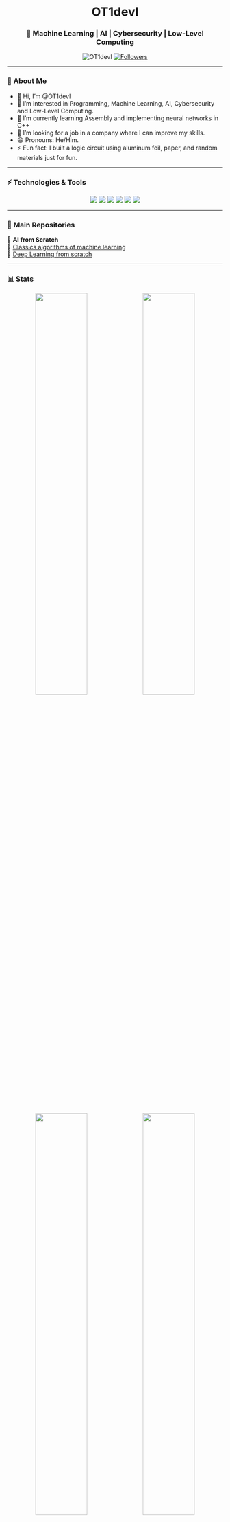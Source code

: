 <h1 align="center">OT1devl</h1>
<h3 align="center">🚀 Machine Learning | AI | Cybersecurity | Low-Level Computing</h3>

<p align="center">
  <img src="https://komarev.com/ghpvc/?username=OT1devl&label=Profile%20views&color=0e75b6&style=flat" alt="OT1devl" />
  <a href="https://github.com/OT1devl?tab=followers">
    <img src="https://img.shields.io/github/followers/OT1devl?label=Followers&style=social" alt="Followers" />
  </a>
</p>

---

### 📜 **About Me**  
- 👋 Hi, I’m @OT1devl
- 👀 I’m interested in Programming, Machine Learning, AI, Cybersecurity and Low-Level Computing.
- 🌱 I’m currently learning Assembly and implementing neural networks in C++
- 💞️ I’m looking for a job in a company where I can improve my skills.
- 😄 Pronouns: He/Him.
- ⚡ Fun fact: I built a logic circuit using aluminum foil, paper, and random materials just for fun.

---

### ⚡ **Technologies & Tools**
<p align="center">
  <img src="https://img.shields.io/badge/C++-00599C?style=for-the-badge&logo=cplusplus&logoColor=white"/>
  <img src="https://img.shields.io/badge/Python-FFD43B?style=for-the-badge&logo=python&logoColor=blue"/>
  <img src="https://img.shields.io/badge/Java-007396?style=for-the-badge&logo=java&logoColor=white"/>
  <img src="https://img.shields.io/badge/NumPy-013243?style=for-the-badge&logo=numpy&logoColor=white"/>
  <img src="https://img.shields.io/badge/TensorFlow-FF6F00?style=for-the-badge&logo=tensorflow&logoColor=white"/>
  <img src="https://img.shields.io/badge/PyTorch-EE4C2C?style=for-the-badge&logo=pytorch&logoColor=white"/>
</p>

---

### 📂 **Main Repositories**
🚀 **AI from Scratch**  
🔹 [Classics algorithms of machine learning](https://github.com/OT1devl/Machine-Learning-Algorithms)  
🔹 [Deep Learning from scratch](https://github.com/OT1devl/Deep-Learning)  

---

### 📊 **Stats**
<p align="center">
  <img src="https://github-readme-stats.vercel.app/api?username=OT1devl&show_icons=true&theme=radical" width="49%" />
  <img src="https://github-readme-streak-stats.herokuapp.com/?user=OT1devl&theme=radical" width="49%" />
  <img src="https://github-readme-stats.vercel.app/api/top-langs/?username=OT1devl&layout=compact&theme=radical" width="49%" />
  <img src="https://github-readme-activity-graph.vercel.app/graph?username=OT1devl&theme=radical" width="49%" />

</p>

---

### 🚀 **Contact**
📧 **Email:** *[otidevv1@gmail.com]*  

---


<!---
OT1devl/OT1devl is a ✨ special ✨ repository because its `README.md` (this file) appears on your GitHub profile.
You can click the Preview link to take a look at your changes.
--->
